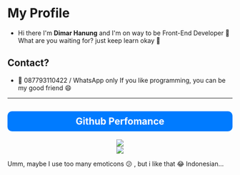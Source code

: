 # My Profile
- Hi there I'm **Dimar Hanung** and I'm on way to be Front-End Developer 👋 \
What are you waiting for? just keep learn okay :ghost:

## Contact?
- :iphone: 087793110422 / WhatsApp only 
If you like programming, you can be my good friend :smile:
<hr/>
<center>
<h2 style="background:#007bff;color:white;padding:10px;border-radius:10px;">Github Perfomance</h2>

<!-- ![Dimar's github stats](https://github-readme-stats.vercel.app/api?username=dimar-hanung&show_icons=true&theme=vue) -->

<div>
  <img src="https://github-readme-stats.vercel.app/api?username=dimar-hanung&show_icons=true&theme=vue">    
</div>
<div>
    <img src="https://github-readme-stats.vercel.app/api/top-langs/?username=dimar-hanung">
</div>
</center>


Umm, maybe I use too many emoticons :confused: , but i like that :joy:
Indonesian...

